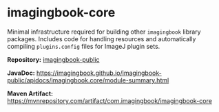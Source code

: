 # imagingbook-core
Minimal infrastructure required for building other `imagingbook` library packages.
Includes code for handling resources and automatically compiling `plugins.config` files
for ImageJ plugin sets.

**Repository:** [imagingbook-public](https://github.com/imagingbook/imagingbook-public)

**JavaDoc:** https://imagingbook.github.io/imagingbook-public/apidocs/imagingbook.core/module-summary.html

**Maven Artifact:** https://mvnrepository.com/artifact/com.imagingbook/imagingbook-core
